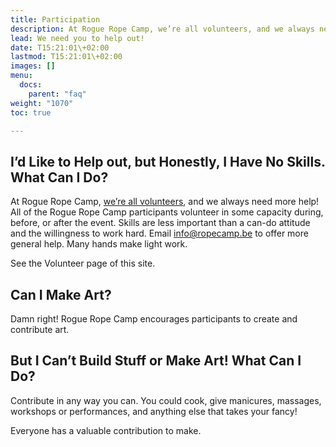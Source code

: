 ```yaml
---
title: Participation
description: At Rogue Rope Camp, we’re all volunteers, and we always need more help!
lead: We need you to help out!
date: T15:21:01\+02:00
lastmod: T15:21:01\+02:00
images: []
menu: 
  docs:
    parent: "faq"
weight: "1070"
toc: true

---
```

## I’d Like to Help out, but Honestly, I Have No Skills. What Can I Do?

At Rogue Rope Camp, [we’re all volunteers](docs/main/volunteer/), and we always need more help! All of the Rogue Rope Camp participants volunteer in some capacity during, before, or after the event. Skills are less important than a can-do attitude and the willingness to work hard. Email [info@ropecamp.be](mailto:info@ropecamp.be) to offer more general help. Many hands make light work.

See the Volunteer page of this site.

## Can I Make Art?

Damn right! Rogue Rope Camp encourages participants to create and contribute art.

## But I Can’t Build Stuff or Make Art! What Can I Do?

Contribute in any way you can. You could cook, give manicures, massages, workshops or performances, and anything else that takes your fancy! 

Everyone has a valuable contribution to make.

